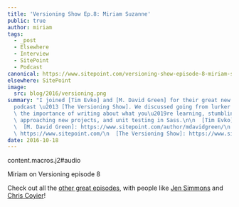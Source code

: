 ```yaml
---
title: 'Versioning Show Ep.8: Miriam Suzanne'
public: true
author: miriam
tags:
  - _post
  - Elsewhere
  - Interview
  - SitePoint
  - Podcast
canonical: https://www.sitepoint.com/versioning-show-episode-8-miriam-suzanne/
elsewhere: SitePoint
image:
  src: blog/2016/versioning.png
summary: "I joined [Tim Evko] and [M. David Green] for their great new [SitePoint]\n\
  podcast \u2013 [The Versioning Show]. We discussed going from lurker to\nspeaker,\
  \ the importance of writing about what you\u2019re learning, stumbling\ninto fame,\
  \ approaching new projects, and unit testing in Sass.\n\n  [Tim Evko]: https://www.sitepoint.com/author/tevko/\n\
  \  [M. David Green]: https://www.sitepoint.com/author/mdavidgreen/\n  [SitePoint]:\
  \ https://www.sitepoint.com/\n  [The Versioning Show]: https://www.sitepoint.com/versioning-show-episode-8-miriam-suzanne/\n"
date: 2016-10-18
---
```


content.macros.j2\#audio

Miriam on Versioning episode 8

Check out all the [other great episodes], with people like [Jen Simmons]
and [Chris Coyier]!

  [other great episodes]: https://www.sitepoint.com/tag/versioning-show-episodes/
  [Jen Simmons]: https://www.sitepoint.com/versioning-show-episode-6-with-jen-simmons/
  [Chris Coyier]: https://www.sitepoint.com/versioning-show-episode-4-with-chris-coyier/
